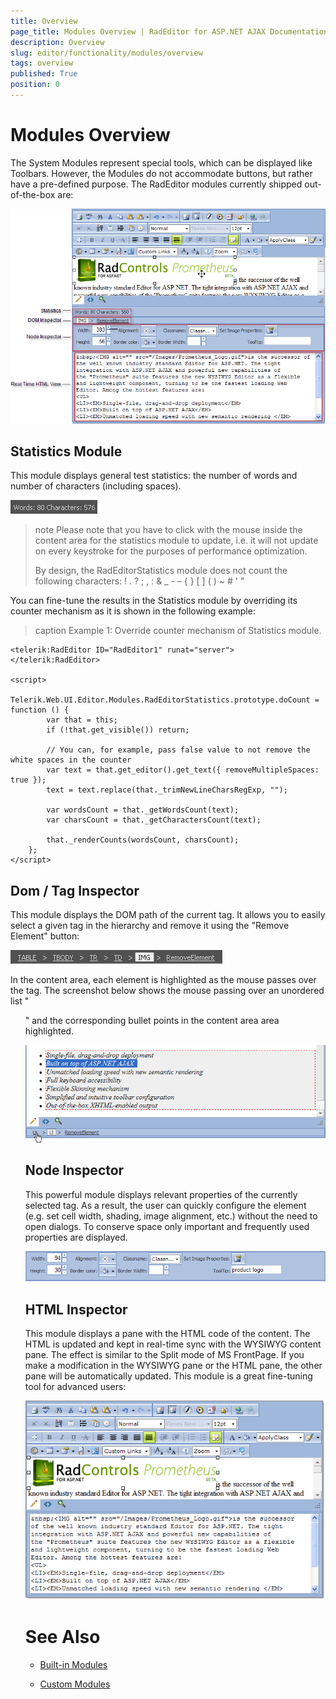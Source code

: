 ```yaml
---
title: Overview
page_title: Modules Overview | RadEditor for ASP.NET AJAX Documentation
description: Overview
slug: editor/functionality/modules/overview
tags: overview
published: True
position: 0
---
```


# Modules Overview

The System Modules represent special tools, which can be displayed like Toolbars. However, the Modules do not accommodate buttons, but rather have a pre-defined purpose. The RadEditor modules currently shipped out-of-the-box are:

![](images/editor-modules001.png)

## Statistics Module

This module displays general test statistics: the number of words and number of characters (including spaces).

![](images/editor-statisticsmodule.png)

>note Please note that you have to click with the mouse inside the content area for the statistics module to update, i.e. it will not update on every keystroke for the purposes of performance optimization.
>
>By design, the RadEditorStatistics module does not count the following characters: ! . ? ; , : & _ - – { } [ ] ( ) ~ # ' "

You can fine-tune the results in the Statistics module by overriding its counter mechanism as it is shown in the following example:

>caption Example 1: Override counter mechanism of Statistics module.

````ASP.NET
<telerik:RadEditor ID="RadEditor1" runat="server">
</telerik:RadEditor>

<script>
    Telerik.Web.UI.Editor.Modules.RadEditorStatistics.prototype.doCount = function () {
        var that = this;
        if (!that.get_visible()) return;

        // You can, for example, pass false value to not remove the white spaces in the counter
        var text = that.get_editor().get_text({ removeMultipleSpaces: true }); 
        text = text.replace(that._trimNewLineCharsRegExp, "");

        var wordsCount = that._getWordsCount(text);
        var charsCount = that._getCharactersCount(text);

        that._renderCounts(wordsCount, charsCount);
    };
</script>
````

## Dom / Tag Inspector

This module displays the DOM path of the current tag. It allows you to easily select a given tag in the hierarchy and remove it using the "Remove Element" button:

![](images/editor-nodeinspectore.png)

In the content area, each element is highlighted as the mouse passes over the tag. The screenshot below shows the mouse passing over an unordered list "<UL>" and the corresponding bullet points in the content area area highlighted.

![](images/editor-modules002.png)

## Node Inspector

This powerful module displays relevant properties of the currently selected tag. As a result, the user can quickly configure the element (e.g. set cell width, shading, image alignment, etc.) without the need to open dialogs. To conserve space only important and frequently used properties are displayed.

![](images/editor-modules003.png)

## HTML Inspector

This module displays a pane with the HTML code of the content. The HTML is updated and kept in real-time sync with the WYSIWYG content pane. The effect is similar to the Split mode of MS FrontPage. If you make a modification in the WYSIWYG pane or the HTML pane, the other pane will be automatically updated. This module is a great fine-tuning tool for advanced users:

![](images/editor-modules004.png)

# See Also

 * [Built-in Modules](http://demos.telerik.com/aspnet-ajax/editor/examples/builtinmodules/defaultcs.aspx)

 * [Custom Modules](http://demos.telerik.com/aspnet-ajax/editor/examples/custommodules/defaultcs.aspx)
